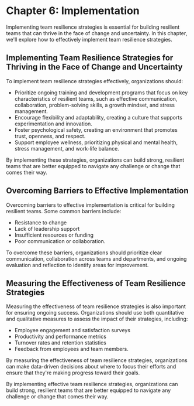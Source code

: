 Chapter 6: Implementation
=========================

Implementing team resilience strategies is essential for building resilient teams that can thrive in the face of change and uncertainty. In this chapter, we'll explore how to effectively implement team resilience strategies.

Implementing Team Resilience Strategies for Thriving in the Face of Change and Uncertainty
------------------------------------------------------------------------------------------

To implement team resilience strategies effectively, organizations should:

* Prioritize ongoing training and development programs that focus on key characteristics of resilient teams, such as effective communication, collaboration, problem-solving skills, a growth mindset, and stress management.
* Encourage flexibility and adaptability, creating a culture that supports experimentation and innovation.
* Foster psychological safety, creating an environment that promotes trust, openness, and respect.
* Support employee wellness, prioritizing physical and mental health, stress management, and work-life balance.

By implementing these strategies, organizations can build strong, resilient teams that are better equipped to navigate any challenge or change that comes their way.

Overcoming Barriers to Effective Implementation
-----------------------------------------------

Overcoming barriers to effective implementation is critical for building resilient teams. Some common barriers include:

* Resistance to change
* Lack of leadership support
* Insufficient resources or funding
* Poor communication or collaboration.

To overcome these barriers, organizations should prioritize clear communication, collaboration across teams and departments, and ongoing evaluation and reflection to identify areas for improvement.

Measuring the Effectiveness of Team Resilience Strategies
---------------------------------------------------------

Measuring the effectiveness of team resilience strategies is also important for ensuring ongoing success. Organizations should use both quantitative and qualitative measures to assess the impact of their strategies, including:

* Employee engagement and satisfaction surveys
* Productivity and performance metrics
* Turnover rates and retention statistics
* Feedback from employees and team members.

By measuring the effectiveness of team resilience strategies, organizations can make data-driven decisions about where to focus their efforts and ensure that they're making progress toward their goals.

By implementing effective team resilience strategies, organizations can build strong, resilient teams that are better equipped to navigate any challenge or change that comes their way.
